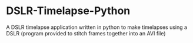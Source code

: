 # DSLR-Timelapse-Python
A DSLR timelapse application written in python to make timelapses using a DSLR (program provided to stitch frames together into an AVI file)
